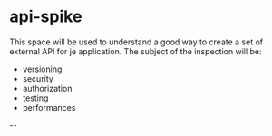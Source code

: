 api-spike
=========
This space will be used to understand a good way to create a set of external API for je application. 
The subject of the inspection will be:

* versioning
* security
* authorization
* testing 
* performances

--
